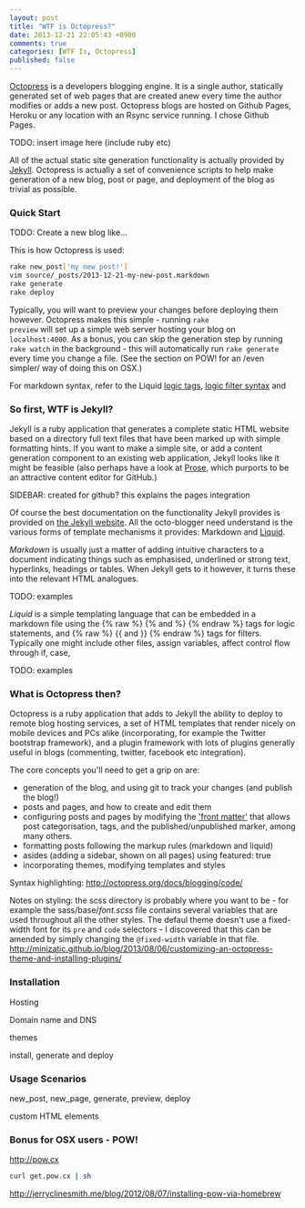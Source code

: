 ```yaml
---
layout: post
title: "WTF is Octopress?"
date: 2013-12-21 22:05:43 +0900
comments: true
categories: [WTF Is, Octopress]
published: false
---
```


[Octopress](http://octopress.org) is a developers blogging engine. It is a single author, statically generated set of web pages that are created anew every time the author modifies or adds a new post. Octopress blogs are hosted on Github Pages, Heroku or any location with an Rsync service running. I chose Github Pages.

TODO: insert image here (include ruby etc)

All of the actual static site generation functionality is actually provided by [Jekyll](http://jekyllrb.com/). Octopress is actually a set of convenience scripts to help make generation of a new blog, post or page, and deployment of the blog as trivial as possible. 

### Quick Start

TODO: Create a new blog like...

This is how Octopress is used:

``` bash The simplest Octopress workflow linenos:false
rake new_post['my new post!']
vim source/_posts/2013-12-21-my-new-post.markdown
rake generate
rake deploy
```

Typically, you will want to preview your changes before deploying them however. Octopress makes this simple - running <code>rake preview</code> will set up a simple web server hosting your blog on <code>localhost:4000</code>. As a bonus, you can skip the generation step by running <code>rake watch</code> in the background - this will automatically run <code>rake generate</code> every time you change a file. (See the section on POW! for an /even simpler/ way of doing this on OSX.)

For markdown syntax, refer to the Liquid [logic tags](http://docs.shopify.com/themes/liquid-basics/logic), [logic filter syntax](http://docs.shopify.com/themes/liquid-basics/output) and 

### So first, WTF is Jekyll?

Jekyll is a ruby application that generates a complete static HTML website based on a directory full text files that have been marked up with simple formatting hints. If you want to make a simple site, or add a content generation component to an existing web application, Jekyll looks like it might be feasible (also perhaps have a look at [Prose](http://prose.io), which purports to be an attractive content editor for GitHub.)

SIDEBAR: created for github? this explains the pages integration

Of course the best documentation on the functionality Jekyll provides is provided on [the Jekyll website](http://jekyllrb.com/docs/home/). All the octo-blogger need understand is the various forms of template mechanisms it provides: Markdown and [Liquid](http://wiki.shopify.com/Liquid).

*Markdown* is usually just a matter of adding intuitive characters to a document indicating things such as emphasised, underlined or strong text, hyperlinks, headings or tables. When Jekyll gets to it however, it turns these into the relevant HTML analogues. 

TODO: examples

*Liquid* is a simple templating language that can be embedded in a markdown file using the {% raw %} {% and %} {% endraw %} tags for logic statements, and {% raw %} {{ and }} {% endraw %} tags for filters. Typically one might include other files, assign variables, affect control flow through if, case, 

TODO: examples

### What is Octopress then?

Octopress is a ruby application that adds to Jekyll the ability to deploy to remote blog hosting services, a set of HTML templates that render nicely on mobile devices and PCs alike (incorporating, for example the Twitter bootstrap framework), and a plugin framework with lots of plugins generally useful in blogs (commenting, twitter, facebook etc integration).

The core concepts you'll need to get a grip on are:
 - generation of the blog, and using git to track your changes (and publish the blog!)
 - posts and pages, and how to create and edit them
 - configuring posts and pages by modifying the ['front matter'](http://jekyllrb.com/docs/frontmatter/) that allows post categorisation, tags, and the published/unpublished marker, among many others. 
 - formatting posts following the markup rules (markdown and liquid)
 - asides (adding a sidebar, shown on all pages) using featured: true
 - incorporating themes, modifying templates and styles

Syntax highlighting: http://octopress.org/docs/blogging/code/

Notes on styling: the scss directory is probably where you want to be - for example the sass/base/_font.scss_ file contains several variables that are used throughout all the other styles. The defaul theme doesn't use a fixed-width font for its <code>pre</code> and <code>code</code> selectors - I discovered that this can be amended by simply changing the <code>@fixed-width</code> variable in that file. 
http://minizatic.github.io/blog/2013/08/06/customizing-an-octopress-theme-and-installing-plugins/

### Installation

Hosting

Domain name and DNS

themes

install, generate and deploy

### Usage Scenarios

new_post, new_page, generate, preview, deploy

custom HTML elements

### Bonus for OSX users - POW!

http://pow.cx 

```bash
curl get.pow.cx | sh
```

http://jerryclinesmith.me/blog/2012/08/07/installing-pow-via-homebrew

